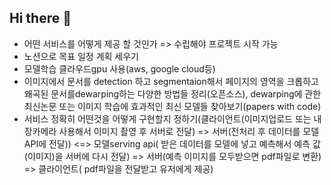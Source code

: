 ## Hi there 👋
- 어떤 서비스를 어떻게 제공 할 것인가 => 수립해야 프로젝트 시작 가능
- 노션으로 목표 일정 계획 세우기
- 모델학습 클라우드gpu 사용(aws, google cloud등)
- 이미지에서 문서를 detection 하고 segmentaion해서 페이지의 영역을 크롭하고 왜곡된 문서를dewarping하는 다양한 방법들 정리(오픈소스), dewarping에 관한 최신논문 또는 이미지 학습에 효과적인 최신 모델들 찾아보기(papers with code)
- 서비스 정확히 어떤것을 어떻게 구현할지 정하기(클라이언트(이미지업로드 또는 내장카메라 사용해서 이미지 촬영 후 서버로 전달) => 서버(전처리 후 데이터를 모델API에 전달)) <=> 모델serving api( 받은 데이터를 모델에 넣고 예측해서 예측 값(이미지)을 서버에 다시 전달)  => 서버(예측 이미지를 모두받으면 pdf파일로 변환) => 클라이언트( pdf파일을 전달받고 유저에게 제공)

